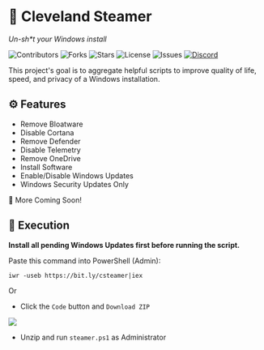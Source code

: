 # 💩 Cleveland Steamer
*Un-sh\*t your Windows install*

![Contributors](https://img.shields.io/github/contributors/kenanajkunic/clevelandsteamer?style=flat-square)
![Forks](https://img.shields.io/github/forks/kenanajkunic/clevelandsteamer?style=flat-square)
![Stars](https://img.shields.io/github/stars/kenanajkunic/clevelandsteamer?style=flat-square)
![License](https://img.shields.io/github/license/kenanajkunic/clevelandsteamer?style=flat-square)
![Issues](https://img.shields.io/github/issues/kenanajkunic/clevelandsteamer?style=flat-square)
[![Discord](https://img.shields.io/discord/955410993343758398?label=Discord&logo=Discord&style=flat-square)](https://discord.gg/NP9FcjAEHY)

This project's goal is to aggregate helpful scripts to improve quality of life, speed, and privacy of a Windows installation.

## ⚙ Features

- Remove Bloatware
- Disable Cortana
- Remove Defender
- Disable Telemetry
- Remove OneDrive
- Install Software
- Enable/Disable Windows Updates
- Windows Security Updates Only

🚧 More Coming Soon!

## 🔨 Execution

**Install all pending Windows Updates first before running the script.**

Paste this command into PowerShell (Admin):

```
iwr -useb https://bit.ly/csteamer|iex
```

Or

- Click the `Code` button and `Download ZIP`

![](https://i.imgur.com/RVrvnB7.png)

- Unzip and run `steamer.ps1` as Administrator

